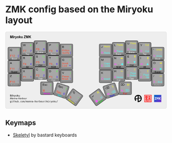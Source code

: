 # ZMK config based on the Miryoku layout

![Miryoku layout](docs/miryoku-kle-cover-miryoku_zmk.png)

## Keymaps

- [Skeletyl](https://bastardkb.com/skeletyl/) by bastard keyboards
